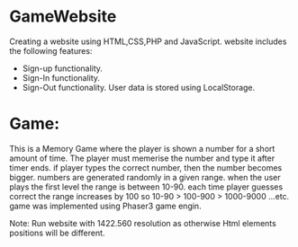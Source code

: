 # GameWebsite
Creating a website using HTML,CSS,PHP and JavaScript.
website includes the following features:

* Sign-up functionality.
* Sign-In functionality.
* Sign-Out functionality.
User data is stored using LocalStorage.

# Game:
This is a Memory Game where the player is shown a number for a short amount of time.
The player must memerise the number and type it after timer ends.
if player types the correct number, then the number becomes bigger.
numbers are generated randomly in a given range.
when the user plays the first level the range is between 10-90.
each time player guesses correct the range increases by 100 so 10-90 > 100-900 > 1000-9000 ...etc.
game was implemented using Phaser3 game engin.


Note: Run website with 1422.560 resolution as otherwise Html elements positions will be different.



